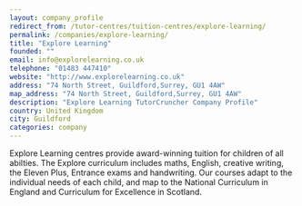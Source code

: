 ```yaml
---
layout: company_profile
redirect_from: /tutor-centres/tuition-centres/explore-learning/
permalink: /companies/explore-learning/
title: "Explore Learning"
founded: ""
email: info@explorelearning.co.uk
telephone: "01483 447410"
website: "http://www.explorelearning.co.uk"
address: "74 North Street, Guildford,Surrey, GU1 4AW"
map_address: "74 North Street, Guildford,Surrey, GU1 4AW"
description: "Explore Learning TutorCruncher Company Profile"
country: United Kingdom
city: Guildford
categories: company
---
```

Explore Learning centres provide award-winning tuition for children of all abilties. The Explore curriculum includes maths, English, creative writing, the Eleven Plus, Entrance exams and handwriting.  Our courses adapt to the individual needs of each child, and map to the National Curriculum in England and Curriculum for Excellence in Scotland.
